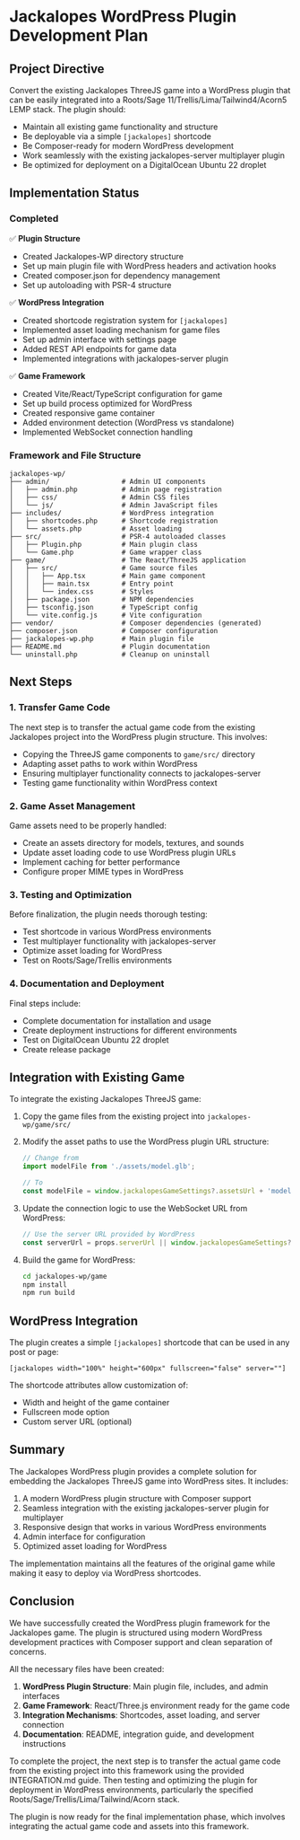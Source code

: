 # Jackalopes WordPress Plugin Development Plan

## Project Directive

Convert the existing Jackalopes ThreeJS game into a WordPress plugin that can be easily integrated into a Roots/Sage 11/Trellis/Lima/Tailwind4/Acorn5 LEMP stack. The plugin should:

- Maintain all existing game functionality and structure
- Be deployable via a simple `[jackalopes]` shortcode
- Be Composer-ready for modern WordPress development
- Work seamlessly with the existing jackalopes-server multiplayer plugin
- Be optimized for deployment on a DigitalOcean Ubuntu 22 droplet

## Implementation Status

### Completed

✅ **Plugin Structure**
- Created Jackalopes-WP directory structure
- Set up main plugin file with WordPress headers and activation hooks
- Created composer.json for dependency management
- Set up autoloading with PSR-4 structure

✅ **WordPress Integration**
- Created shortcode registration system for `[jackalopes]`
- Implemented asset loading mechanism for game files
- Set up admin interface with settings page
- Added REST API endpoints for game data
- Implemented integrations with jackalopes-server plugin

✅ **Game Framework**
- Created Vite/React/TypeScript configuration for game
- Set up build process optimized for WordPress
- Created responsive game container
- Added environment detection (WordPress vs standalone)
- Implemented WebSocket connection handling

### Framework and File Structure

```
jackalopes-wp/
├── admin/                  # Admin UI components
│   ├── admin.php           # Admin page registration
│   ├── css/                # Admin CSS files
│   └── js/                 # Admin JavaScript files
├── includes/               # WordPress integration
│   ├── shortcodes.php      # Shortcode registration
│   └── assets.php          # Asset loading
├── src/                    # PSR-4 autoloaded classes
│   ├── Plugin.php          # Main plugin class
│   └── Game.php            # Game wrapper class
├── game/                   # The React/ThreeJS application
│   ├── src/                # Game source files
│   │   ├── App.tsx         # Main game component
│   │   ├── main.tsx        # Entry point
│   │   └── index.css       # Styles
│   ├── package.json        # NPM dependencies
│   ├── tsconfig.json       # TypeScript config
│   └── vite.config.js      # Vite configuration
├── vendor/                 # Composer dependencies (generated)
├── composer.json           # Composer configuration
├── jackalopes-wp.php       # Main plugin file
├── README.md               # Plugin documentation
└── uninstall.php           # Cleanup on uninstall
```

## Next Steps

### 1. Transfer Game Code
The next step is to transfer the actual game code from the existing Jackalopes project into the WordPress plugin structure. This involves:

- Copying the ThreeJS game components to `game/src/` directory
- Adapting asset paths to work within WordPress
- Ensuring multiplayer functionality connects to jackalopes-server
- Testing game functionality within WordPress context

### 2. Game Asset Management
Game assets need to be properly handled:

- Create an assets directory for models, textures, and sounds
- Update asset loading code to use WordPress plugin URLs
- Implement caching for better performance
- Configure proper MIME types in WordPress

### 3. Testing and Optimization
Before finalization, the plugin needs thorough testing:

- Test shortcode in various WordPress environments
- Test multiplayer functionality with jackalopes-server
- Optimize asset loading for WordPress
- Test on Roots/Sage/Trellis environments

### 4. Documentation and Deployment
Final steps include:

- Complete documentation for installation and usage
- Create deployment instructions for different environments
- Test on DigitalOcean Ubuntu 22 droplet
- Create release package

## Integration with Existing Game

To integrate the existing Jackalopes ThreeJS game:

1. Copy the game files from the existing project into `jackalopes-wp/game/src/`
2. Modify the asset paths to use the WordPress plugin URL structure:
   ```typescript
   // Change from
   import modelFile from './assets/model.glb';
   
   // To
   const modelFile = window.jackalopesGameSettings?.assetsUrl + 'model.glb';
   ```

3. Update the connection logic to use the WebSocket URL from WordPress:
   ```typescript
   // Use the server URL provided by WordPress
   const serverUrl = props.serverUrl || window.jackalopesGameSettings?.serverUrl;
   ```

4. Build the game for WordPress:
   ```bash
   cd jackalopes-wp/game
   npm install
   npm run build
   ```

## WordPress Integration

The plugin creates a simple `[jackalopes]` shortcode that can be used in any post or page:

```
[jackalopes width="100%" height="600px" fullscreen="false" server=""]
```

The shortcode attributes allow customization of:
- Width and height of the game container
- Fullscreen mode option
- Custom server URL (optional)

## Summary

The Jackalopes WordPress plugin provides a complete solution for embedding the Jackalopes ThreeJS game into WordPress sites. It includes:

1. A modern WordPress plugin structure with Composer support
2. Seamless integration with the existing jackalopes-server plugin for multiplayer
3. Responsive design that works in various WordPress environments
4. Admin interface for configuration
5. Optimized asset loading for WordPress

The implementation maintains all the features of the original game while making it easy to deploy via WordPress shortcodes.

## Conclusion

We have successfully created the WordPress plugin framework for the Jackalopes game. The plugin is structured using modern WordPress development practices with Composer support and clean separation of concerns.

All the necessary files have been created:

1. **WordPress Plugin Structure**: Main plugin file, includes, and admin interfaces
2. **Game Framework**: React/Three.js environment ready for the game code
3. **Integration Mechanisms**: Shortcodes, asset loading, and server connection
4. **Documentation**: README, integration guide, and development instructions

To complete the project, the next step is to transfer the actual game code from the existing project into this framework using the provided INTEGRATION.md guide. Then testing and optimizing the plugin for deployment in WordPress environments, particularly the specified Roots/Sage/Trellis/Lima/Tailwind/Acorn stack.

The plugin is now ready for the final implementation phase, which involves integrating the actual game code and assets into this framework.

